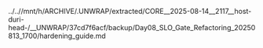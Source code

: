 ../..//mnt/h/ARCHIVE/.UNWRAP/extracted/CORE__2025-08-14__2117__host-duri-head-/__UNWRAP/37cd7f6acf/backup/Day08_SLO_Gate_Refactoring_20250813_1700/hardening_guide.md